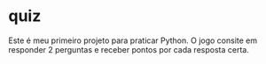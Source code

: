 # quiz

Este é meu primeiro projeto para praticar Python.
O jogo consite em responder 2 perguntas e receber pontos por cada resposta certa.
